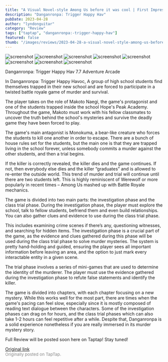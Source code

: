 ```yaml
---
title: "A Visual Novel-style Among Us before it was cool | First Impressions - Danganronpa"
description: "Danganronpa: Trigger Happy Hav"
pubDate: 2023-04-28
author: "lyndonguitar"
category: "Review"
tags: ["taptap", "danganronpa:-trigger-happy-hav"]
featured: false
thumb: "/images/reviews/2023-04-28-a-visual-novel-style-among-us-before-it-was-cool--first-impressions---danganronpa-0.avif"
---
```


<div class="gallery">
  <img src="/images/reviews/2023-04-28-a-visual-novel-style-among-us-before-it-was-cool--first-impressions---danganronpa-0.avif" alt="screenshot" />
  <img src="/images/reviews/2023-04-28-a-visual-novel-style-among-us-before-it-was-cool--first-impressions---danganronpa-1.avif" alt="screenshot" />
  <img src="/images/reviews/2023-04-28-a-visual-novel-style-among-us-before-it-was-cool--first-impressions---danganronpa-2.avif" alt="screenshot" />
  <img src="/images/reviews/2023-04-28-a-visual-novel-style-among-us-before-it-was-cool--first-impressions---danganronpa-3.avif" alt="screenshot" />
  <img src="/images/reviews/2023-04-28-a-visual-novel-style-among-us-before-it-was-cool--first-impressions---danganronpa-4.avif" alt="screenshot" />
  <img src="/images/reviews/2023-04-28-a-visual-novel-style-among-us-before-it-was-cool--first-impressions---danganronpa-5.avif" alt="screenshot" />
  <img src="/images/reviews/2023-04-28-a-visual-novel-style-among-us-before-it-was-cool--first-impressions---danganronpa-6.avif" alt="screenshot" />
  <img src="/images/reviews/2023-04-28-a-visual-novel-style-among-us-before-it-was-cool--first-impressions---danganronpa-7.avif" alt="screenshot" />
</div>

Danganronpa: Trigger Happy Hav
7.7
Adventure
Arcade

In Danganronpa: Trigger Happy Havoc, A group of high school students find themselves trapped in their new school and are forced to participate in a twisted battle royale game of murder and survival.

The player takes on the role of Makoto Naegi, the game's protagonist and one of the students trapped inside the school Hope's Peak Academy. Throughout the game, Makoto must work with his fellow classmates to uncover the truth behind the school's mysteries and survive the deadly game they have been forced to play.

The game's main antagonist is Monokuma, a bear-like creature who forces the students to kill one another in order to escape. There are a bunch of house rules set for the students, but the main one is that they are trapped living in the school forever, unless somebody commits a murder against the other students, and then a trial begins.

If the killer is correctly revealed, the killer dies and the game continues. If not, then everybody else dies and the killer “graduates” and is allowed to re-enter the outside world. This trend of murder and trial will continue until  there are two students left. This is highly reminiscent of Werewolf or more popularly in recent times – Among Us mashed up with Battle Royale mechanics.

The game is divided into two main parts: the investigation phase and the class trial phase. During the investigation phase, the player must explore the school, talk to fellow students, befriend them and even build relationships. You can also gather clues and evidence to use during the class trial phase.

This includes examining crime scenes if there’s any, questioning witnesses, and searching for hidden items. The investigation phase is a crucial part of the game, as the evidence and clues gathered during this phase will be used during the class trial phase to solve murder mysteries. The system is pretty hand-holding and guided, ensuring the player sees all important information before leaving an area, and the option to just mark every interactable entity in a given scene.

The trial phase involves a series of mini-games that are used to determine the identity of the murderer. The player must use the evidence gathered during the investigation phase to refute false statements and identify the killer.

The game is divided into chapters, with each chapter focusing on a new mystery. While this works well for the most part, there are times when the game's pacing can feel slow, especially since it is mostly composed of reading text dialogue between the characters. Some of the investigation phases can drag on for hours, and the class trial phases which can also take 1-2 hours can feel repetitive after a while. Despite that, Danganronpa is a solid experience nonetheless if you are really immersed in its murder mystery story.

Full Review will be posted soon here on Taptap! Stay tuned!

[Original link](https://www.taptap.io/post/5271218)<br><span style="font-size: 0.95em; color: #888;">Originally posted on TapTap.</span>
